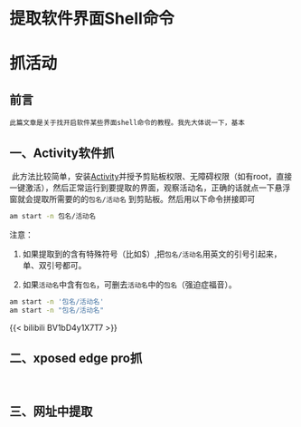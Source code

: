 # 提取软件界面Shell命令




<!--more-->

# 抓活动

## 前言

	此篇文章是关于找开启软件某些界面shell命令的教程。我先大体说一下，基本

## 一、Activity软件抓

​	此方法比较简单，安装[Activity](https://www.coolapk.com/apk/l.Activity)并授予剪贴板权限、无障碍权限（如有root，直接一键激活），然后正常运行到要提取的界面，观察活动名，正确的话就点一下悬浮窗就会提取所需要的的`包名/活动名` 到剪贴板。然后用以下命令拼接即可

```bash
am start -n 包名/活动名
```

注意：

1. 如果提取到的含有特殊符号（比如$）,把`包名/活动名`用英文的引号引起来，单、双引号都可。

2. 如果`活动名`中含有`包名`，可删去`活动名`中的`包名`（强迫症福音）。

```bash
am start -n '包名/活动名'
am start -n "包名/活动名"
```

{{< bilibili BV1bD4y1X7T7 >}}



## 二、xposed edge pro抓

​	

## 三、网址中提取


